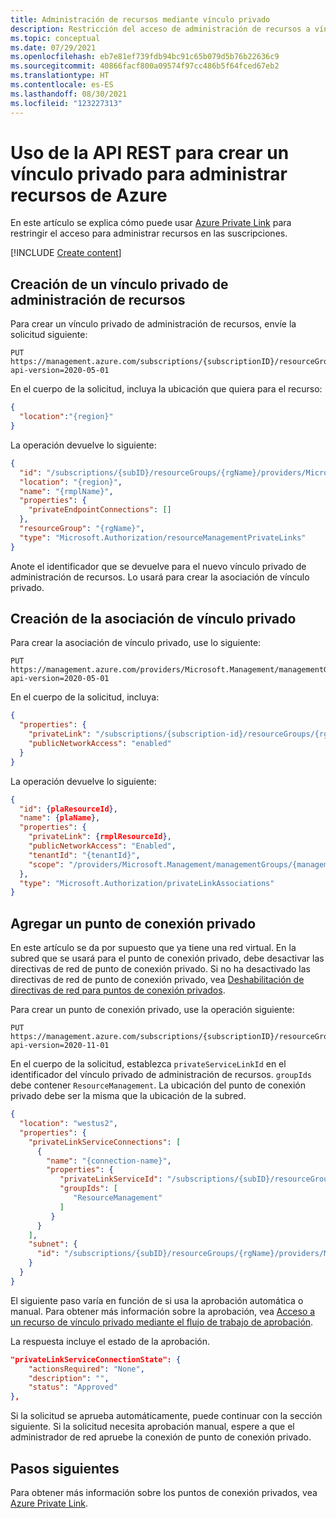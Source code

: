 ```yaml
---
title: Administración de recursos mediante vínculo privado
description: Restricción del acceso de administración de recursos a vínculo privado
ms.topic: conceptual
ms.date: 07/29/2021
ms.openlocfilehash: eb7e81ef739fdb94bc91c65b079d5b76b22636c9
ms.sourcegitcommit: 40866facf800a09574f97cc486b5f64fced67eb2
ms.translationtype: HT
ms.contentlocale: es-ES
ms.lasthandoff: 08/30/2021
ms.locfileid: "123227313"
---
```

# <a name="use-rest-api-to-create-private-link-for-managing-azure-resources"></a>Uso de la API REST para crear un vínculo privado para administrar recursos de Azure

En este artículo se explica cómo puede usar [Azure Private Link](../../private-link/index.yml) para restringir el acceso para administrar recursos en las suscripciones.

[!INCLUDE [Create content](../../../includes/resource-manager-create-rmpl.md)]

## <a name="create-resource-management-private-link"></a>Creación de un vínculo privado de administración de recursos

Para crear un vínculo privado de administración de recursos, envíe la solicitud siguiente:

```http
PUT
https://management.azure.com/subscriptions/{subscriptionID}/resourceGroups/{resourceGroupName}/providers/Microsoft.Authorization/resourceManagementPrivateLinks/{rmplName}?api-version=2020-05-01
```

En el cuerpo de la solicitud, incluya la ubicación que quiera para el recurso:

```json
{
  "location":"{region}"
}
```

La operación devuelve lo siguiente:

```json
{  
  "id": "/subscriptions/{subID}/resourceGroups/{rgName}/providers/Microsoft.Authorization/resourceManagementPrivateLinks/{name}",
  "location": "{region}",
  "name": "{rmplName}",
  "properties": {
    "privateEndpointConnections": []
  },
  "resourceGroup": "{rgName}",
  "type": "Microsoft.Authorization/resourceManagementPrivateLinks"
}
```

Anote el identificador que se devuelve para el nuevo vínculo privado de administración de recursos. Lo usará para crear la asociación de vínculo privado.

## <a name="create-private-link-association"></a>Creación de la asociación de vínculo privado

Para crear la asociación de vínculo privado, use lo siguiente:

```http
PUT
https://management.azure.com/providers/Microsoft.Management/managementGroups/{managementGroupId}/providers/Microsoft.Authorization/privateLinkAssociations/{GUID}?api-version=2020-05-01 
```

En el cuerpo de la solicitud, incluya:

```json
{
  "properties": {
    "privateLink": "/subscriptions/{subscription-id}/resourceGroups/{rg-name}/providers/Microsoft.Authorization/resourceManagementPrivateLinks/{rmplName}",
    "publicNetworkAccess": "enabled"
  }
}
```

La operación devuelve lo siguiente:

```json
{
  "id": {plaResourceId},
  "name": {plaName},
  "properties": {
    "privateLink": {rmplResourceId},
    "publicNetworkAccess": "Enabled",
    "tenantId": "{tenantId}",
    "scope": "/providers/Microsoft.Management/managementGroups/{managementGroupId}"
  },
  "type": "Microsoft.Authorization/privateLinkAssociations"
}
```

## <a name="add-private-endpoint"></a>Agregar un punto de conexión privado

En este artículo se da por supuesto que ya tiene una red virtual. En la subred que se usará para el punto de conexión privado, debe desactivar las directivas de red de punto de conexión privado. Si no ha desactivado las directivas de red de punto de conexión privado, vea [Deshabilitación de directivas de red para puntos de conexión privados](../../private-link/disable-private-endpoint-network-policy.md).

Para crear un punto de conexión privado, use la operación siguiente:

```http
PUT
https://management.azure.com/subscriptions/{subscriptionID}/resourceGroups/{resourceGroupName}/providers/Microsoft.Network/privateEndpoints/{privateEndpointName}?api-version=2020-11-01
```

En el cuerpo de la solicitud, establezca `privateServiceLinkId` en el identificador del vínculo privado de administración de recursos. `groupIds` debe contener `ResourceManagement`. La ubicación del punto de conexión privado debe ser la misma que la ubicación de la subred.

```json
{
  "location": "westus2",
  "properties": {
    "privateLinkServiceConnections": [
      {
        "name": "{connection-name}",
        "properties": {
           "privateLinkServiceId": "/subscriptions/{subID}/resourceGroups/{rgName}/providers/Microsoft.Authorization/resourceManagementPrivateLinks/{name}",
           "groupIds": [
              "ResourceManagement"
           ]
         }
      }
    ],
    "subnet": {
      "id": "/subscriptions/{subID}/resourceGroups/{rgName}/providers/Microsoft.Network/virtualNetworks/{vnet-name}/subnets/{subnet-name}"
    }
  }
}
```

El siguiente paso varía en función de si usa la aprobación automática o manual. Para obtener más información sobre la aprobación, vea [Acceso a un recurso de vínculo privado mediante el flujo de trabajo de aprobación](../../private-link/private-endpoint-overview.md#access-to-a-private-link-resource-using-approval-workflow).

La respuesta incluye el estado de la aprobación.

```json
"privateLinkServiceConnectionState": {
    "actionsRequired": "None",
    "description": "",
    "status": "Approved"
},
```

Si la solicitud se aprueba automáticamente, puede continuar con la sección siguiente. Si la solicitud necesita aprobación manual, espere a que el administrador de red apruebe la conexión de punto de conexión privado.

## <a name="next-steps"></a>Pasos siguientes

Para obtener más información sobre los puntos de conexión privados, vea [Azure Private Link](../../private-link/index.yml).